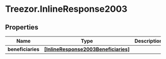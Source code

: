 # Treezor.InlineResponse2003

## Properties
Name | Type | Description | Notes
------------ | ------------- | ------------- | -------------
**beneficiaries** | [**[InlineResponse2003Beneficiaries]**](InlineResponse2003Beneficiaries.md) |  | [optional] 
